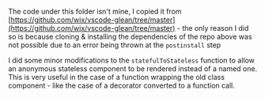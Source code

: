 The code under this folder isn't mine, I copied it from [https://github.com/wix/vscode-glean/tree/master](https://github.com/wix/vscode-glean/tree/master) - the only reason I did so is because cloning & installing the dependencies of the repo above was not possible due to an error being thrown at the `postinstall` step

I did some minor modifications to the `statefulToStateless` function to allow an anonymous stateless component to be rendered instead of a named one. This is very useful in the case of a function wrapping the old class component - like the case of a decorator converted to a function call.